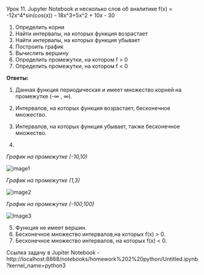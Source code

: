 Урок 11. Jupyter Notebook и несколько слов об аналитике
f(x) = -12x^4*sin(cos(x)) - 18x^3+5x^2 + 10x - 30
1. Определить корни
2. Найти интервалы, на которых функция возрастает
3. Найти интервалы, на которых функция убывает
4. Построить график
5. Вычислить вершину
6. Определить промежутки, на котором f > 0
7. Определить промежутки, на котором f < 0

**Ответы:**
1. Данная функция периодическая и имеет множество корней на промежутке (-∞ , ∞).
2. Интервалов, на которых функция возрастает, бесконечное множество.
3. Интервалов, на которых функция убывает, также бесконечное множество.

4. 
*График на промежутке (-10,10)*

![image1](https://user-images.githubusercontent.com/108948937/201962333-8cb5d2cc-9b04-4c15-841f-30b85f69c111.png)


*График на промежутке (1,3)*

![image2](https://user-images.githubusercontent.com/108948937/201962467-6bbfcf85-ac64-44f7-b4dd-007bd9102b5f.png)


*График на промежутке (-100,100)*

![Image3](https://user-images.githubusercontent.com/108948937/201962533-2c490c22-80d4-4f24-b71a-6a79c3ef609d.png)

5. Функция не имеет вершин.
6. Бесконечное множество интервалов,на которых f(x) > 0.
7. Бесконечное множество интервалов, на которых  f(x) < 0.

Ccылка задачу в Jupiter Notebook - http://localhost:8888/notebooks/homework%202%20python/Untitled.ipynb?kernel_name=python3
